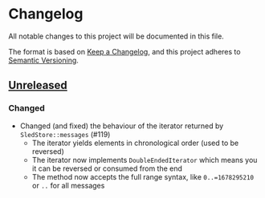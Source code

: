 # Changelog

All notable changes to this project will be documented in this file.

The format is based on [Keep a Changelog](https://keepachangelog.com/en/1.0.0/),
and this project adheres to [Semantic Versioning](https://semver.org/spec/v2.0.0.html).

## [Unreleased]

### Changed

- Changed (and fixed) the behaviour of the iterator returned by `SledStore::messages` (#119)
  * The iterator yields elements in chronological order (used to be reversed)
  * The iterator now implements `DoubleEndedIterator` which means you it can be reversed or consumed from the end
  * The method now accepts the full range syntax, like `0..=1678295210` or `..` for all messages

[unreleased]: https://github.com/whisperfish/presage/compare/0.4.0...HEAD
